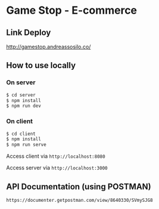 # Game Stop - E-commerce

## Link Deploy
http://gamestop.andreassosilo.co/

## How to use locally

### On server
```javascript
$ cd server
$ npm install
$ npm run dev
```

### On client
```javascript
$ cd client
$ npm install
$ npm run serve
```
Access client via `http://localhost:8080`

Access server via `http://localhost:3000`

## API Documentation (using POSTMAN)
```
https://documenter.getpostman.com/view/8640330/SVmySJG8
```
